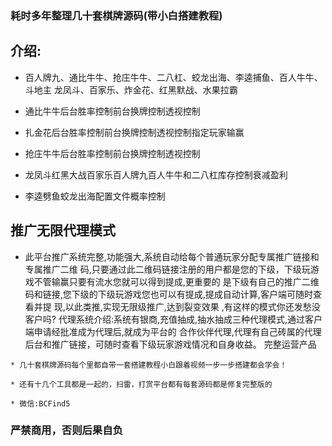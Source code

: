 ### 耗时多年整理几十套棋牌源码(带小白搭建教程)


## 介绍:

* 百人牌九、通比牛牛、抢庄牛牛、二八杠、蛟龙出海、李逵捕鱼、百人牛牛、斗地主
龙凤斗、百家乐、炸金花、红黑默战、水果拉霸


* 通比牛牛后台胜率控制前台换牌控制透视控制
* 扎金花后台胜率控制前台换牌控制透视控制指定玩家输赢
* 抢庄牛牛后台胜率控制前台换牌控制透视控制
* 龙凤斗红黑大战百家乐百人牌九百人牛牛和二八杠库存控制衰减盈利
* 李逵劈鱼蛟龙出海配置文件概率控制





## 推广无限代理模式


* 此平台推广系统完整,功能强大,系统自动给每个普通玩家分配专属推广链接和专属推广二维
码,只要通过此二维码链接注册的用户都是您的下级，下级玩游戏不管输赢只要有流水您就可以得到提成,更重要的
是下级有自己的推广二维码和链接,您下级的下级玩游戏您也可以有提成,提成自动计算,客户端可随时查看并提
现,以此类推,实现无限级推广,达到裂变效果 ,有这样的模式你还发愁没客户吗?
代理系统介绍:系统有银商,充值抽成,抽水抽成三种代理模式,通过客户端申请经批准成为代理后,就成为平台的
合作伙伴代理,代理有自己砖属的代理后台和推广链接，可随时查看下级玩家游戏情况和自身收益。
完整运营产品


```
* 几十套棋牌源码每个里都自带一套搭建教程小白跟着视频一步一步搭建都会学会！

* 还有十几个工具都是一起的，扫雷，打赏平台都有每套源码都是修复完整版的

* 微信:BCFind5 
```
### 严禁商用，否则后果自负
